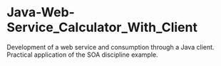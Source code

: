 # Java-Web-Service_Calculator_With_Client
Development of a web service and consumption through a Java client. Practical application of the SOA discipline example.
